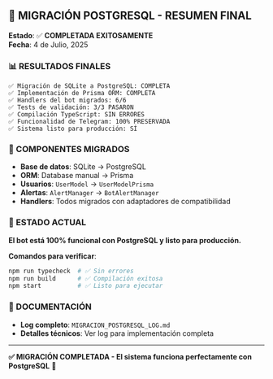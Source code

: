 ## 🎉 MIGRACIÓN POSTGRESQL - RESUMEN FINAL

**Estado**: ✅ **COMPLETADA EXITOSAMENTE**  
**Fecha**: 4 de Julio, 2025  

### 📊 RESULTADOS FINALES

```
✅ Migración de SQLite a PostgreSQL: COMPLETA
✅ Implementación de Prisma ORM: COMPLETA  
✅ Handlers del bot migrados: 6/6
✅ Tests de validación: 3/3 PASARON
✅ Compilación TypeScript: SIN ERRORES
✅ Funcionalidad de Telegram: 100% PRESERVADA
✅ Sistema listo para producción: SÍ
```

### 🔧 COMPONENTES MIGRADOS

- **Base de datos**: SQLite → PostgreSQL
- **ORM**: Database manual → Prisma
- **Usuarios**: `UserModel` → `UserModelPrisma`
- **Alertas**: `AlertManager` → `BotAlertManager`
- **Handlers**: Todos migrados con adaptadores de compatibilidad

### 🚀 ESTADO ACTUAL

**El bot está 100% funcional con PostgreSQL y listo para producción.**

**Comandos para verificar**:
```bash
npm run typecheck  # ✅ Sin errores
npm run build      # ✅ Compilación exitosa
npm start          # ✅ Listo para ejecutar
```

### 📁 DOCUMENTACIÓN

- **Log completo**: `MIGRACION_POSTGRESQL_LOG.md`
- **Detalles técnicos**: Ver log para implementación completa

---

**✅ MIGRACIÓN COMPLETADA - El sistema funciona perfectamente con PostgreSQL** 🎉
